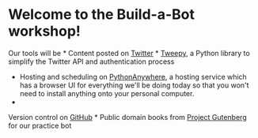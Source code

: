 Welcome to the Build-a-Bot workshop!
=======
Our tools will be
* 
Content posted on [Twitter](http://www.twitter.com)
* 
[Tweepy](http://www.tweepy.org/), a Python library to simplify the Twitter API and authentication process
* Hosting and scheduling on
[PythonAnywhere](https://www.pythonanywhere.com), a hosting service which has a browser UI for everything we'll be doing today so that you won't need to install anything onto your personal computer.
* 
Version control on [GitHub](https://github.com/)
* 
Public domain books from [Project Gutenberg](https://www.gutenberg.org/) for our practice bot
